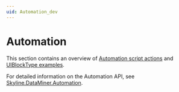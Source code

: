 ```yaml
---
uid: Automation_dev
---
```


# Automation

This section contains an overview of [Automation script actions](xref:AutomationActions) and [UIBlockType examples](xref:UIBlockTypesOverview).

For detailed information on the Automation API, see [Skyline.DataMiner.Automation](xref:Skyline.DataMiner.Automation).
